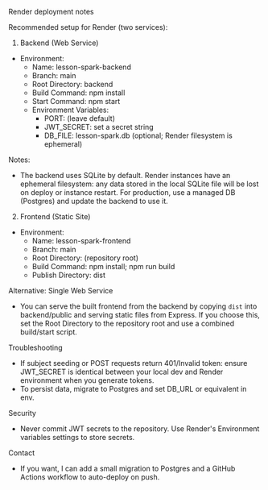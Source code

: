 Render deployment notes

Recommended setup for Render (two services):

1) Backend (Web Service)
- Environment:
  - Name: lesson-spark-backend
  - Branch: main
  - Root Directory: backend
  - Build Command: npm install
  - Start Command: npm start
  - Environment Variables:
    - PORT: (leave default)
    - JWT_SECRET: set a secret string
    - DB_FILE: lesson-spark.db (optional; Render filesystem is ephemeral)

Notes:
- The backend uses SQLite by default. Render instances have an ephemeral filesystem: any data stored in the local SQLite file will be lost on deploy or instance restart. For production, use a managed DB (Postgres) and update the backend to use it.

2) Frontend (Static Site)
- Environment:
  - Name: lesson-spark-frontend
  - Branch: main
  - Root Directory: (repository root)
  - Build Command: npm install; npm run build
  - Publish Directory: dist

Alternative: Single Web Service
- You can serve the built frontend from the backend by copying `dist` into backend/public and serving static files from Express. If you choose this, set the Root Directory to the repository root and use a combined build/start script.

Troubleshooting
- If subject seeding or POST requests return 401/Invalid token: ensure JWT_SECRET is identical between your local dev and Render environment when you generate tokens.
- To persist data, migrate to Postgres and set DB_URL or equivalent in env.

Security
- Never commit JWT secrets to the repository. Use Render's Environment variables settings to store secrets.

Contact
- If you want, I can add a small migration to Postgres and a GitHub Actions workflow to auto-deploy on push.
